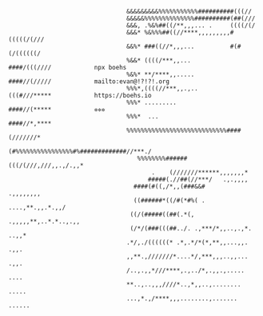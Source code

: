                                                                                                                    
                                     &&&&&&&&&%%%%%%%%%%%##########(((//                                           
                                     &&&&&%%%%%%%%%%%%%%##########(##(///                                          
                                     &&&, .%&%##((/**,,,... .     ((((/(/                                          
                                     &&&* %&%%%##((//****,,,,,,,,,#(((((/(///                                      
                                     &&%* ###((//*,,,...          #(#(/((((((/                                     
                                     %&&* ((((/***,,...           ####/(((////            npx boehs                
                                     %&%* **/****,,.....          ####//(/////            mailto:evan@!?!?!.org    
                                     %%%*,((((//***,,.,..         (((#///*****            https://boehs.io         
                                     %%%* .........               ####//(*****            ✲✲✲                    
                                     %%%*  ...                    ####//*,****                                     
                                     %%%%%%%%%%%%%%%%%%%%%%%%%%%%####(///////*                                     
                                     (#%%%%%%%%%%%%%%%%#%#############//***./                                      
                                        %%%%%%%%######(((/(///,///,,.,/.,,*                                        
                                            .    (///////******,,,,,,,*                                            
                                           #####(.//##(//***/   .,.,,,,                                            
                                       ####(#((,/*,,(###&&#        .,,,,,,,,                                       
                                       ((######*((/#(*#%( .   ....,**.,,.*.,,/                                     
                                      ((/(#####((##(.*(,  .,,,,,**,..*.*..,.,,                                     
                                      (/*/(###(((##../. .,***/*,,..,.,*. ..,,*                                     
                                     .*/,./((((((* .*,.*/*(*,**,,...,,.  .,,.                                      
                                     ,,**.,///////*....*/,***,,,..,,...  .,,.                                      
                                     /..,.,,*///****,.,../*,.,,.,.....   ....                                      
                                     **..,..,,,////*..,*,,..,........   .....                                      
                                     ...,*.,/****,,,........,.......   ......                                      
